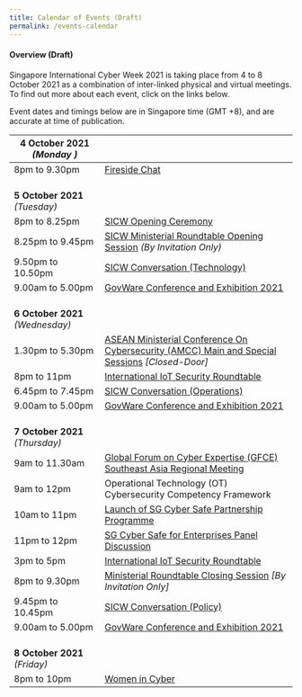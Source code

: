 ```yaml
---
title: Calendar of Events (Draft)
permalink: /events-calendar
---
```

#### **Overview (Draft)**

Singapore International Cyber Week 2021 is taking place from 4 to 8 October 2021 as a combination of inter-linked physical and virtual meetings. To find out more about each event, click on the links below.

Event dates and timings below are in Singapore time (GMT +8), and are accurate at time of publication.

| **4 October 2021** *(Monday )*    |                                                                                                |
|----------------------------|------------------------------------------------------------------------------------------------|
| 8pm to 9.30pm              | [Fireside Chat](/fireside-chat)                                                                                  |
| <br> **5 October 2021** *(Tuesday)*   |                                                                                                |
| 8pm to 8.25pm              | [SICW Opening Ceremony](https://csa-sicw1-staging.netlify.app/events/opening-ceremony)                                                                          |
| 8.25pm to 9.45pm           | [SICW Ministerial Roundtable Opening Session](https://csa-sicw1-staging.netlify.app/ministerial-roundtable-opening) *(By Invitation Only)*                               |
| 9.50pm to 10.50pm          | [SICW Conversation (Technology)](https://csa-sicw1-staging.netlify.app/sicw-conversation-tech)                                                                 |
| 9.00am to 5.00pm           | [GovWare Conference and Exhibition 2021](https://csa-sicw1-staging.netlify.app/govware1)                                                         |
| <br> **6 October 2021** *(Wednesday)* |                                                                                                |
| 1.30pm to 5.30pm           | [ASEAN Ministerial Conference On Cybersecurity (AMCC) Main and   Special Sessions](https://csa-sicw1-staging.netlify.app/events/amcc-main-and-special-sessions) *[Closed-Door]* |
| 8pm to 11pm                | [International IoT Security Roundtable](https://csa-sicw1-staging.netlify.app/events/iot1)                                                          |
| 6.45pm to 7.45pm           | [SICW Conversation (Operations)](https://csa-sicw1-staging.netlify.app/events/sicw-conversation-ops)                                                                 |
| 9.00am to 5.00pm           | [GovWare Conference and Exhibition 2021](https://csa-sicw1-staging.netlify.app/events/govware2)                                                         |
| <br> **7 October 2021** *(Thursday)*  |                                                                                                |
| 9am to 11.30am             | [Global Forum on Cyber Expertise (GFCE) Southeast Asia Regional   Meeting](https://csa-sicw1-staging.netlify.app/gfce)                       |
| 9am to 12pm                | Operational Technology (OT) Cybersecurity Competency   Framework                               |
| 10am to 11pm               | [Launch of SG Cyber Safe Partnership Programme](https://csa-sicw1-staging.netlify.app/events/launch-of-sg-cyber-safe-partnership-prog)                                                  |
| 11pm to 12pm               | [SG Cyber Safe for Enterprises Panel Discussion](https://csa-sicw1-staging.netlify.app/events/sg-cyber-safe-enterprises-panel-discussion)                                                 |
| 3pm to 5pm                 | [International IoT Security Roundtable](https://csa-sicw1-staging.netlify.app/events/iot2)                                                          |
| 8pm to 9.30pm              | [Ministerial Roundtable Closing Session](https://csa-sicw1-staging.netlify.app/ministerial-roundtable-closing) *[By Invitation Only]*                                    |
| 9.45pm to 10.45pm          | [SICW Conversation (Policy)](https://csa-sicw1-staging.netlify.app/sicw-conversation-policy)                                                                     |
| 9.00am to 5.00pm           | [GovWare Conference and Exhibition 2021](https://csa-sicw1-staging.netlify.app/events/govware3)                                                         |
| <br> **8 October 2021** *(Friday)*    |                                                                                                |
| 8pm to 10pm                | [Women in Cyber](https://csa-sicw1-staging.netlify.app/events/women-in-cyber)                                                                                 |